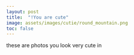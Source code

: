 ```yaml
---
layout: post
title:  "!You are cute"
image: assets/images/cutie/round_mountain.png
toc: false
---
```

these are photos you look very cute in 



